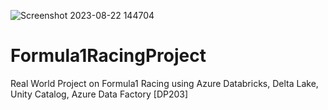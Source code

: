 ![Screenshot 2023-08-22 144704](https://github.com/Muhyd33n/Formula1RacingProject/assets/55355325/647c88f0-8f30-49b9-9a7e-f96db153a1c0)
# Formula1RacingProject
Real World Project on Formula1 Racing using Azure Databricks, Delta Lake, Unity Catalog, Azure Data Factory [DP203]
